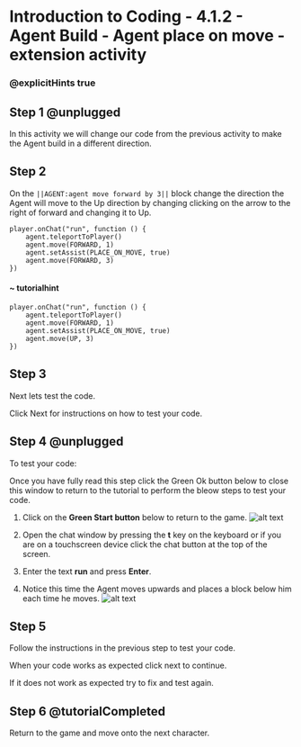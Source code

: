 # Introduction to Coding - 4.1.2 - Agent Build - Agent place on move - extension activity 

### @explicitHints true

## Step 1 @unplugged
In this activity we will change our code from the previous activity to make the Agent build in a different direction.

## Step 2
On the ``||AGENT:agent move forward by 3||`` block change the direction the Agent will move to the Up direction by changing clicking on the arrow to the right of forward and changing it to Up.
```template
player.onChat("run", function () {
    agent.teleportToPlayer()
    agent.move(FORWARD, 1)
    agent.setAssist(PLACE_ON_MOVE, true)
	agent.move(FORWARD, 3)
})
```
#### ~ tutorialhint
```blocks
player.onChat("run", function () {
    agent.teleportToPlayer()
    agent.move(FORWARD, 1)
    agent.setAssist(PLACE_ON_MOVE, true)
	agent.move(UP, 3)
})
```

## Step 3
Next lets test the code.

Click Next for instructions on how to test your code.

## Step 4 @unplugged
To test your code:

Once you have fully read this step click the Green Ok button below to close this window to return to the tutorial to perform the bleow steps to test your code.

1. Click on the **Green Start button** below to return to the game.
![alt text](https://intro.codingcredentials.com/Lesson3/3.1.1/images/4.jpg?raw=true "Start")


2. Open the chat window by pressing the **t** key on the keyboard or if you are on a touchscreen device click the chat button at the top of the screen.


3. Enter the text **run** and press **Enter**.


4. Notice this time the Agent moves upwards and places a block below him each time he moves.
![alt text](https://intro.codingcredentials.com/Lesson4/4.1.2/images/1.jpg?raw=true "Run")

## Step 5
Follow the instructions in the previous step to test your code.

When your code works as expected click next to continue.

If it does not work as expected try to fix and test again.

## Step 6 @tutorialCompleted
Return to the game and move onto the next character.
